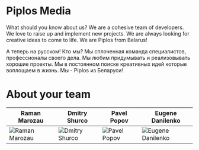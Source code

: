 Piplos Media
================
What should you know about us? We are a cohesive team of developers. We love to raise up and implement new projects. We are always looking for creative ideas to come to life. We are Piplos from Belarus!

А теперь на русском!
Кто мы? Мы сплоченная команда специалистов, профессионалы своего дела. Мы любим придумывать и реализовывать хорошие проекты. Мы в постоянном поиске креативных идей которые воплощаем в жизнь. Мы - Piplos из Беларуси!



About your team
===========================

| Raman Marozau | Dmitry Shurco | Pavel Popov | Eugene Danilenko
|--- |--- |--- |---
| ![Raman Marozau](http://piplos.by/hackaton/marozau.jpg) | ![Dmitry Shurco](http://piplos.by/hackaton/shurco.jpg) | ![Pavel Popov](http://piplos.by/hackaton/popov.jpg) | ![Eugene Danilenko](http://piplos.by/hackaton/danilenko.jpg) |
